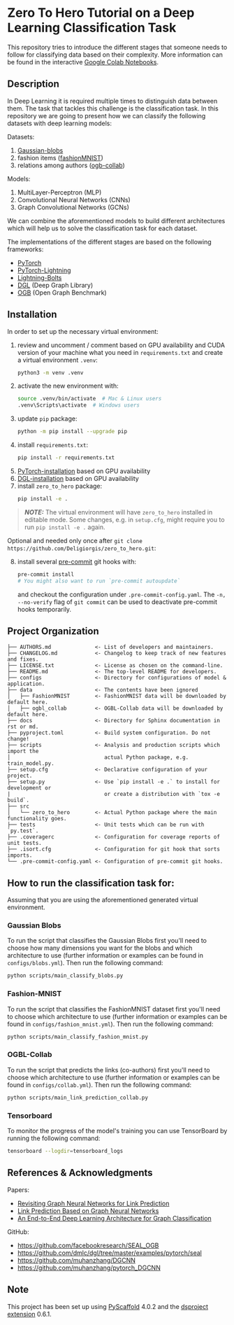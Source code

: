 # Zero To Hero Tutorial on a Deep Learning Classification Task

This repository tries to introduce the different stages that someone needs to follow for classifying data based on their
complexity. 
More information can be found in the interactive 
[Google Colab Notebooks](https://colab.research.google.com/drive/1P6OHYSrYYqQ7qgBVtTphOvkQztYClv13?usp=sharing).

## Description

In Deep Learning it is required multiple times to distinguish data between them. The task that tackles this challenge is
the classification task. In this repository we are going to present how we can classify the following datasets with deep
learning models:

Datasets:

1. [Gaussian-blobs]
2. fashion items ([fashionMNIST])
3. relations among authors ([ogb-collab])

Models:

1. MultiLayer-Perceptron (MLP)
2. Convolutional Neural Networks (CNNs)
3. Graph Convolutional Networks (GCNs)

We can combine the aforementioned models to build different architectures which will help us to solve the classification
task for each dataset.

The implementations of the different stages are based on the following frameworks:

- [PyTorch]
- [PyTorch-Lightning]
- [Lightning-Bolts]
- [DGL] (Deep Graph Library)
- [OGB] (Open Graph Benchmark)

## Installation

In order to set up the necessary virtual environment:

1. review and uncomment / comment based on GPU availability and CUDA version of your machine what you need
   in `requirements.txt`
   and create a virtual environment `.venv`:
   ```bash
   python3 -m venv .venv
   ```
2. activate the new environment with:
   ```bash
   source .venv/bin/activate  # Mac & Linux users
   .venv\Scripts\activate  # Windows users
   ```
3. update `pip` package:
   ```bash
   python -m pip install --upgrade pip
   ```
4. install `requirements.txt`:
   ```bash
   pip install -r requirements.txt
   ```
5. [PyTorch-installation] based on GPU availability
6. [DGL-installation] based on GPU availability
7. install `zero_to_hero` package:
   ```bash
   pip install -e .
   ```

> **_NOTE:_**  The virtual environment will have `zero_to_hero` installed in editable mode.
> Some changes, e.g. in `setup.cfg`, might require you to run `pip install -e .` again.

Optional and needed only once after `git clone https://github.com/Deligiorgis/zero_to_hero.git`:

8. install several [pre-commit] git hooks with:
   ```bash
   pre-commit install
   # You might also want to run `pre-commit autoupdate`
   ```
   and checkout the configuration under `.pre-commit-config.yaml`. The `-n, --no-verify` flag of `git commit` can be
   used to deactivate pre-commit hooks temporarily.

## Project Organization

```
├── AUTHORS.md              <- List of developers and maintainers.
├── CHANGELOG.md            <- Changelog to keep track of new features and fixes.
├── LICENSE.txt             <- License as chosen on the command-line.
├── README.md               <- The top-level README for developers.
├── configs                 <- Directory for configurations of model & application.
├── data                    <- The contents have been ignored
│   ├── FashionMNIST        <- FashionMNIST data will be downloaded by default here.
│   ├── ogbl_collab         <- OGBL-Collab data will be downloaded by default here.
├── docs                    <- Directory for Sphinx documentation in rst or md.
├── pyproject.toml          <- Build system configuration. Do not change!
├── scripts                 <- Analysis and production scripts which import the
│                              actual Python package, e.g. train_model.py.
├── setup.cfg               <- Declarative configuration of your project.
├── setup.py                <- Use `pip install -e .` to install for development or
|                              or create a distribution with `tox -e build`.
├── src
│   └── zero_to_hero        <- Actual Python package where the main functionality goes.
├── tests                   <- Unit tests which can be run with `py.test`.
├── .coveragerc             <- Configuration for coverage reports of unit tests.
├── .isort.cfg              <- Configuration for git hook that sorts imports.
└── .pre-commit-config.yaml <- Configuration of pre-commit git hooks.
```

## How to run the classification task for:

Assuming that you are using the aforementioned generated virtual environment.

### Gaussian Blobs

To run the script that classifies the Gaussian Blobs first you'll need to choose how many dimensions you want for the
blobs and which architecture to use
(further information or examples can be found in
`configs/blobs.yml`). Then run the following command:

```bash
python scripts/main_classify_blobs.py
```

### Fashion-MNIST

To run the script that classifies the FashionMNIST dataset first you'll need to choose which architecture to use
(further information or examples can be found in
`configs/fashion_mnist.yml`). Then run the following command:

```bash
python scripts/main_classify_fashion_mnist.py
```

### OGBL-Collab

To run the script that predicts the links (co-authors)
first you'll need to choose which architecture to use
(further information or examples can be found in
`configs/collab.yml`). Then run the following command:

```bash
python scripts/main_link_prediction_collab.py
```

### Tensorboard

To monitor the progress of the model's training you can use TensorBoard by running the following command:

```bash
tensorboard --logdir=tensorboard_logs
```

## References & Acknowledgments

Papers:

- [Revisiting Graph Neural Networks for Link Prediction]
- [Link Prediction Based on Graph Neural Networks]
- [An End-to-End Deep Learning Architecture for Graph Classification]

GitHub:

- https://github.com/facebookresearch/SEAL_OGB
- https://github.com/dmlc/dgl/tree/master/examples/pytorch/seal
- https://github.com/muhanzhang/DGCNN
- https://github.com/muhanzhang/pytorch_DGCNN

<!-- pyscaffold-notes -->

## Note

This project has been set up using [PyScaffold] 4.0.2 and the [dsproject extension] 0.6.1.

[pre-commit]: https://pre-commit.com/

[Jupyter]: https://jupyter.org/

[nbstripout]: https://github.com/kynan/nbstripout

[Google style]: http://google.github.io/styleguide/pyguide.html#38-comments-and-docstrings

[PyScaffold]: https://pyscaffold.org/

[dsproject extension]: https://github.com/pyscaffold/pyscaffoldext-dsproject

[fashionMNIST]: https://github.com/zalandoresearch/fashion-mnist

[ogb-collab]: https://ogb.stanford.edu/docs/linkprop/#ogbl-collab

[Gaussian-blobs]: https://scikit-learn.org/stable/modules/generated/sklearn.datasets.make_blobs.html

[PyTorch]: https://pytorch.org/

[OGB]: https://ogb.stanford.edu/

[DGL]: https://www.dgl.ai/

[DGL-installation]: https://www.dgl.ai/pages/start.html

[PyTorch-installation]: https://pytorch.org/

[PyTorch-Lightning]: https://www.pytorchlightning.ai/

[Lightning-Bolts]: https://lightning-bolts.readthedocs.io/en/latest/

[Link Prediction Based on Graph Neural Networks]: https://arxiv.org/abs/1802.09691

[Revisiting Graph Neural Networks for Link Prediction]: https://arxiv.org/abs/2010.16103

[An End-to-End Deep Learning Architecture for Graph Classification]: https://www.aaai.org/ocs/index.php/AAAI/AAAI18/paper/viewPaper/17146
